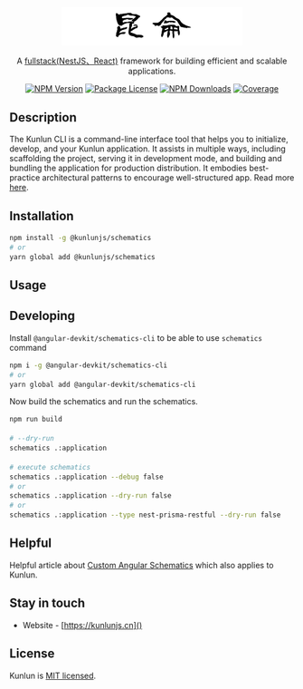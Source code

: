 <p align="center">
  <a href="http://kunlunjs.cn/" target="blank"><img src="logo.png" width="320" alt="Kunlun Logo" /></a>
</p>

<p align="center">A <a href="http://nodejs.org" target="blank">fullstack(NestJS、React)</a> framework for building efficient and scalable applications.</p>
    <p align="center">
<a href="https://www.npmjs.com/org/kunlunjs"><img src="https://img.shields.io/npm/v/@kunlunjs/schematics.svg" alt="NPM Version" /></a>
<a href="https://www.npmjs.com/org/kunlunjs"><img src="https://img.shields.io/npm/l/@kunlunjs/schematics.svg" alt="Package License" /></a>
<a href="https://www.npmjs.com/org/kunlunjs"><img src="https://img.shields.io/npm/dm/@kunlunjs/schematics.svg" alt="NPM Downloads" /></a>
  <a href="https://coveralls.io/github/turing-fe/kunlun-schematics?branch=master" target="_blank"><img src="https://coveralls.io/repos/github/turing-fe/kunlun-schematics/badge.svg?branch=master#9" alt="Coverage" /></a>

## Description

The Kunlun CLI is a command-line interface tool that helps you to initialize, develop, and your Kunlun application.
It assists in multiple ways, including scaffolding the project, serving it in development mode, and building and bundling the application for production distribution.
It embodies best-practice architectural patterns to encourage well-structured app. Read more [here]().

## Installation

```bash
npm install -g @kunlunjs/schematics
# or
yarn global add @kunlunjs/schematics
```

## Usage

## Developing

Install `@angular-devkit/schematics-cli` to be able to use `schematics` command

```bash
npm i -g @angular-devkit/schematics-cli
# or
yarn global add @angular-devkit/schematics-cli
```

Now build the schematics and run the schematics.

```bash
npm run build

# --dry-run
schematics .:application

# execute schematics
schematics .:application --debug false
# or
schematics .:application --dry-run false
# or
schematics .:application --type nest-prisma-restful --dry-run false
```

## Helpful

Helpful article about [Custom Angular Schematics](https://medium.com/@tomastrajan/total-guide-to-custom-angular-schematics-5c50cf90cdb4) which also applies to Kunlun.

## Stay in touch

- Website - [https://kunlunjs.cn]()

## License

Kunlun is [MIT licensed](LICENSE).
